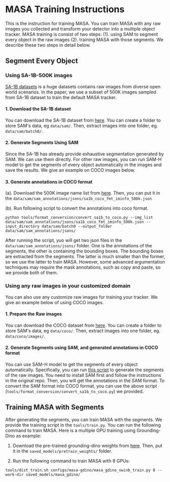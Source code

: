 # MASA Training Instructions

This is the instruction for training MASA. You can train MASA with any raw images you collected and transform your detector into a multiple object tracker.
MASA training is consist of two steps: (1). using SAM to segment every object in the raw images (2). training MASA with those segments. 
We describe these two steps in detail below.

## Segment Every Object 

### Using SA-1B-500K images
[SA-1B datasets](https://ai.meta.com/datasets/segment-anything/) is a huge datasets contains raw images from diverse open world scenarios. In the paper, we use a subset of 500K images sampled from SA-1B dataset to train the default MASA tracker.

#### 1. Download the SA-1B dataset
You can download the SA-1B dataset from [here](https://ai.meta.com/datasets/segment-anything-downloads/). You can create a folder to store SAM's data, eg ```data/sam/```. Then, extract images into one folder, eg. ```data/sam/batch0/```.

#### 2. Generate Segments Using SAM 
Since the SA-1B has already provide exhaustive segmentation generated by SAM. We can use them directly. For other raw images, you can run SAM-H model to get the segments of every object automatically in the images and save the results. We give an example on COCO images below.

#### 3. Generate annotations in COCO format
(a). Download the 500K image name list from [here](https://drive.google.com/file/d/1mFJhEpQLfEmZq27W323u3wosBTSSnj3r/view?usp=sharing). Then, you can put it in the ```data/sam/sam_annotations/jsons/sa1b_coco_fmt_iminfo_500k.json```

(b). Run following script to convert the annotations into coco format.

```aiignore
python tools/format_conversion/convert_sa1b_to_coco.py --img_list data/sam/sam_annotations/jsons/sa1b_coco_fmt_iminfo_500k.json --input_directory data/sam/batch0 --output_folder data/sam/sam_annotations/jsons/
```
After running the script, yuo will get two json files in the ```data/sam/sam_annotations/jsons/``` folder. One is the annotations of the segments, the other is containing the bounding boxes.
The bounding boxes are extracted from the segments. The latter is much smaller than the former, so we use the latter to train MASA. However, some advanced argumentation techniques may require the mask annotations, such as copy and paste, so we provide both of them.

### Using any raw images in your customized domain
You can also use any customize raw images for training your tracker. We give an example below of using COCO images.

#### 1. Prepare the Raw images 
You can download the COCO dataset from [here](https://cocodataset.org/#download). You can create a folder to store SAM's data, eg ```data/coco/```. Then, extract images into one folder, eg. ```data/coco/images/```.
#### 2. Generate Segments using SAM, and generated annotations in COCO format
You can use SAM-H model to get the segments of every object automatically. Specifically, you can run [this script](https://github.com/facebookresearch/segment-anything/blob/main/scripts/amg.py) to generate the segments of the raw images.
You need to install SAM first and follow the instructions in the original repo. Then, you will get the annotations in the SAM format. To convert the SAM format into COCO format, you can use the above script (```tools/format_conversion/convert_sa1b_to_coco.py```) we provided.

## Training MASA with Segments

After generating the segments, you can train MASA with the segments. We provide the training script in the ```tools/train.py```. You can run the following command to train MASA.
Here is a multiple GPU training using Grounding-Dino as example:

1. Download the pre-trained grounding-dino weights from [here](https://download.openmmlab.com/mmdetection/v3.0/grounding_dino/groundingdino_swinb_cogcoor_mmdet-55949c9c.pth). Then, put it in the ```saved_models/pretrain_weights/``` folder.

2. Run the following command to train MASA with 8 GPUs:
```aiignore
tools/dist_train.sh configs/masa-gdino/masa_gdino_swinb_train.py 8 --work-dir saved_models/masa_gdino/
```

